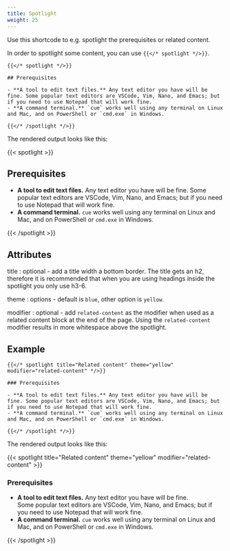 ```yaml
---
title: Spotlight
weight: 25
---
```


Use this shortcode to e.g. spotlight the prerequisites or related content.

In order to spotlight some content, you can use `{{</* spotlight */>}}`.

```
{{</* spotlight */>}}

## Prerequisites

- **A tool to edit text files.** Any text editor you have will be fine. Some popular text editors are VSCode, Vim, Nano, and Emacs; but if you need to use Notepad that will work fine.
- **A command terminal.** `cue` works well using any terminal on Linux and Mac, and on PowerShell or `cmd.exe` in Windows.

{{</* /spotlight */>}}
```

The rendered output looks like this:

{{< spotlight >}}

## Prerequisites

-   **A tool to edit text files.** Any text editor you have will be fine. Some popular text editors are VSCode, Vim, Nano, and Emacs; but if you need to use Notepad that will work fine.
-   **A command terminal.** `cue` works well using any terminal on Linux and Mac, and on PowerShell or `cmd.exe` in Windows.

{{< /spotlight >}}

## Attributes

title
: optional - add a title width a bottom border. The title gets an h2, therefore it is recommended that when you are using headings inside the spotlight you only use h3-6.

theme
: options - default is `blue`, other option is `yellow`.

modifier
: optional - add `related-content` as the modifier when used as a related content block at the end of the page. Using the `related-content` modifier results in more whitespace above the spotlight.

## Example

```
{{</* spotlight title="Related content" theme="yellow" modifier="related-content" */>}}

### Prerequisites

- **A tool to edit text files.** Any text editor you have will be fine. Some popular text editors are VSCode, Vim, Nano, and Emacs; but if you need to use Notepad that will work fine.
- **A command terminal.** `cue` works well using any terminal on Linux and Mac, and on PowerShell or `cmd.exe` in Windows.

{{</* /spotlight */>}}
```

The rendered output looks like this:

{{< spotlight title="Related content" theme="yellow" modifier="related-content" >}}

### Prerequisites

-   **A tool to edit text files.** Any text editor you have will be fine. Some popular text editors are VSCode, Vim, Nano, and Emacs; but if you need to use Notepad that will work fine.
-   **A command terminal.** `cue` works well using any terminal on Linux and Mac, and on PowerShell or `cmd.exe` in Windows.

{{< /spotlight >}}
